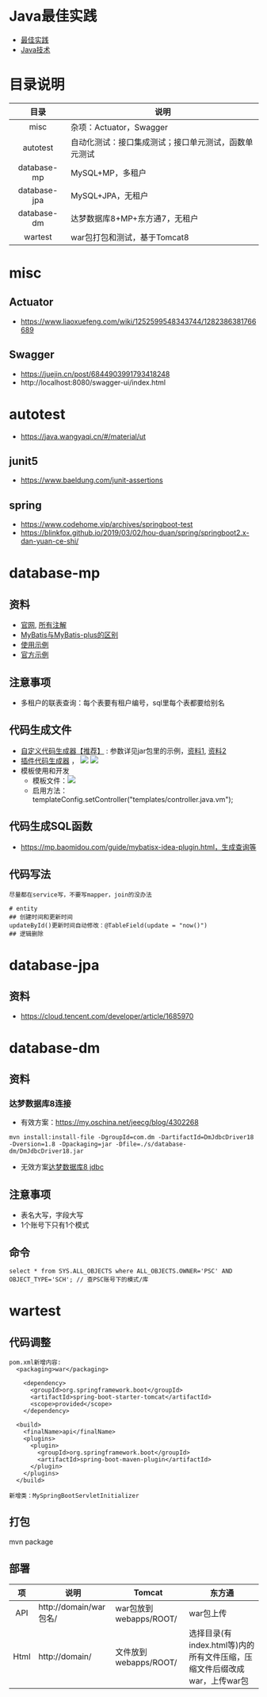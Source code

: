 # Java最佳实践
* [最佳实践](https://github.com/andrewwang79/java.practice)
* [Java技术](https://java.wangyaqi.cn/)

# 目录说明

| 目录 | 说明 |
| :-: | - |
| misc | 杂项：Actuator，Swagger |
| autotest | 自动化测试：接口集成测试；接口单元测试，函数单元测试 |
| database-mp | MySQL+MP，多租户 |
| database-jpa | MySQL+JPA，无租户 |
| database-dm | 达梦数据库8+MP+东方通7，无租户 |
| wartest | war包打包和测试，基于Tomcat8 |

# misc
## Actuator
* https://www.liaoxuefeng.com/wiki/1252599548343744/1282386381766689

## Swagger
* https://juejin.cn/post/6844903991793418248
* http://localhost:8080/swagger-ui/index.html

# autotest
* https://java.wangyaqi.cn/#/material/ut

## junit5
* https://www.baeldung.com/junit-assertions

## spring
* https://www.codehome.vip/archives/springboot-test
* https://blinkfox.github.io/2019/03/02/hou-duan/spring/springboot2.x-dan-yuan-ce-shi/

# database-mp
## 资料
* [官网](https://mp.baomidou.com/guide/quick-start.html), [所有注解](https://mp.baomidou.com/guide/annotation.html#tablename)
* [MyBatis与MyBatis-plus的区别](https://www.jianshu.com/p/8556c8468241)
* [使用示例](https://www.cnblogs.com/l-y-h/p/12859477.html)
* [官方示例](https://gitee.com/baomidou/mybatis-plus-samples)

## 注意事项
* 多租户的联表查询：每个表要有租户编号，sql里每个表都要给别名

## 代码生成文件
* [自定义代码生成器【推荐】](https://gitee.com/qiya365/longquan/code.generator) : 参数详见jar包里的示例，[资料1](https://mp.baomidou.com/guide/generator.html), [资料2](https://juejin.cn/post/6844904190683119629)
* [插件代码生成器](https://mp.baomidou.com/guide/mybatisx-idea-plugin.html) ， ![](./s/database-mp/codegenerator.png)
![](./s/database-mp/codegenerator.png)
* 模板使用和开发
    * 模板文件：![](./s/database-mp/tpl.png)
    * 启用方法：templateConfig.setController("templates/controller.java.vm");

## 代码生成SQL函数
* https://mp.baomidou.com/guide/mybatisx-idea-plugin.html，生成查询等

## 代码写法
```
尽量都在service写，不要写mapper，join的没办法

# entity
## 创建时间和更新时间
updateById()更新时间自动修改：@TableField(update = "now()")
## 逻辑删除
```

# database-jpa
## 资料
* https://cloud.tencent.com/developer/article/1685970

# database-dm
## 资料
### 达梦数据库8连接
* 有效方案：https://my.oschina.net/jeecg/blog/4302268
```
mvn install:install-file -DgroupId=com.dm -DartifactId=DmJdbcDriver18 -Dversion=1.8 -Dpackaging=jar -Dfile=./s/database-dm/DmJdbcDriver18.jar
```
* 无效方案[达梦数据库8 jdbc](https://gitee.com/fuile/dameng/blob/master/repository-%E8%BE%BE%E6%A2%A68maven.zip)

## 注意事项
* 表名大写，字段大写
* 1个账号下只有1个模式

## 命令
```
select * from SYS.ALL_OBJECTS where ALL_OBJECTS.OWNER='PSC' AND OBJECT_TYPE='SCH'; // 查PSC账号下的模式/库

```

# wartest
## 代码调整
```
pom.xml新增内容:
  <packaging>war</packaging>

    <dependency>
      <groupId>org.springframework.boot</groupId>
      <artifactId>spring-boot-starter-tomcat</artifactId>
      <scope>provided</scope>
    </dependency>

  <build>
    <finalName>api</finalName>
    <plugins>
      <plugin>
        <groupId>org.springframework.boot</groupId>
        <artifactId>spring-boot-maven-plugin</artifactId>
      </plugin>
    </plugins>
  </build>

新增类：MySpringBootServletInitializer
```

## 打包
mvn package

## 部署
| 项 | 说明 | Tomcat | 东方通 |
| :-: | - | - | - |
| API | http://domain/war包名/ | war包放到webapps/ROOT/ | war包上传 |
| Html  | http://domain/ | 文件放到webapps/ROOT/ | 选择目录(有index.html等)内的所有文件压缩，压缩文件后缀改成war，上传war包 |